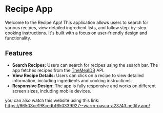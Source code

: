 # Recipe App

Welcome to the Recipe App! This application allows users to search for various recipes, view detailed ingredient lists, and follow step-by-step cooking instructions. It's built with a focus on user-friendly design and functionality.

## Features

- **Search Recipes:** Users can search for recipes using the search bar. The app fetches recipes from the [TheMealDB](https://www.themealdb.com/) API.
- **View Recipe Details:** Users can click on a recipe to view detailed information, including ingredients and cooking instructions.
- **Responsive Design:** The app is fully responsive and works on different screen sizes, including mobile devices.

you can also watch this website using this link: https://66503ce198cedbf650339927--warm-pasca-a23743.netlify.app/
